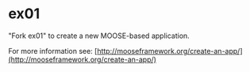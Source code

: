 ex01
=====

"Fork ex01" to create a new MOOSE-based application.

For more information see: [http://mooseframework.org/create-an-app/](http://mooseframework.org/create-an-app/)
